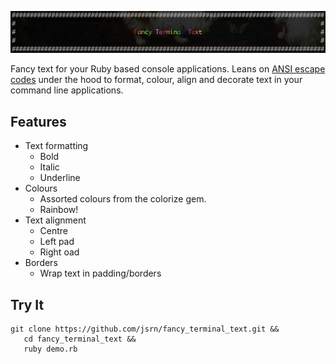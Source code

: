 ![Fancy Terminal Text](./header.png)

Fancy text for your Ruby based console applications. Leans on [ANSI escape codes](https://en.wikipedia.org/wiki/ANSI_escape_code) under the hood to format, colour, align and decorate text in your command line applications.

## Features

* Text formatting
  * Bold
  * Italic
  * Underline
* Colours
  * Assorted colours from the colorize gem.
  * Rainbow!
* Text alignment
  * Centre
  * Left pad
  * Right oad
* Borders
  * Wrap text in padding/borders

## Try It

```
git clone https://github.com/jsrn/fancy_terminal_text.git &&
   cd fancy_terminal_text &&
   ruby demo.rb
```
